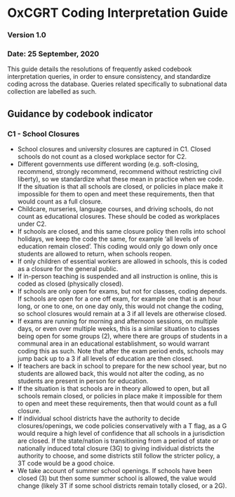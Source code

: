 # OxCGRT Coding Interpretation Guide
###  Version 1.0
### Date: 25 September, 2020

This guide details the resolutions of frequently asked codebook interpretation queries, in order to ensure consistency, and standardize coding across the database. Queries related specifically to subnational data collection are labelled as such.

##  Guidance by codebook indicator

### C1 - School Closures

- School closures and university closures are captured in C1. Closed schools do not count as a closed workplace sector for C2.
- Different governments use different wording (e.g. soft-closing, recommend, strongly recommend, recommend without restricting civil liberty), so we standardize what these mean in practice when we code. If the situation is that all schools are closed, or policies in place make it impossible for them to open and meet these requirements, then that would count as a full closure. 
- Childcare, nurseries, language courses, and driving schools, do not count as educational closures. These should be coded as workplaces under C2.
- If schools are closed, and this same closure policy then rolls into school holidays, we keep the code the same, for example ‘all levels of education remain closed’. This coding would only go down only once students are allowed to return, when schools reopen.
- If only children of essential workers are allowed in schools, this is coded as a closure for the general public.
- If in-person teaching is suspended and all  instruction is online, this is coded as closed (physically closed).
- If schools are only open for exams, but not for classes, coding depends. If schools are open for a one off exam, for example one that is an hour long, or one to one, on one day only, this would not change the coding, so school closures would remain at a 3 if all levels are otherwise closed.
- If exams are running for morning and afternoon sessions, on multiple days, or even over multiple weeks, this is a similar situation to classes being open for some groups (2), where there are groups of students in a communal area in an educational establishment, so would warrant coding this as such. Note that after the exam period ends, schools may jump back up to a 3 if all levels of education are then closed.
- If teachers are back in school to prepare for the new school year, but no students are allowed back, this would not alter the coding, as no students are present in person for education.
- If the situation is that schools are in theory allowed to open, but all schools remain closed, or policies in place make it impossible for them to open and meet these requirements, then that would count as a full closure.
- If individual school districts have the authority to decide closures/openings, we code policies conservatively with a T flag, as a G would require a high level of confidence that all schools in a jurisdiction are closed. If the state/nation is transitioning from a period of state or nationally induced total closure (3G) to giving individual districts the authority to choose, and some districts still follow the stricter policy, a 3T code would be a good choice. 
- We take account of summer school openings. If schools have been closed (3) but then some summer school is allowed, the value would change (likely 3T if some school districts remain totally closed, or a 2G). 
